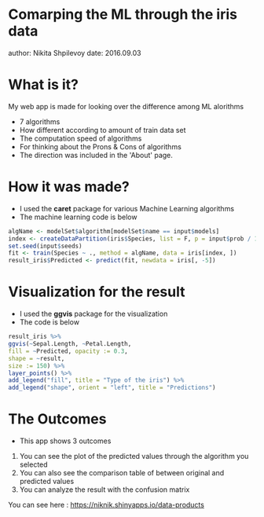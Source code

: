 Comarping the ML through the iris data
========================================================
author: Nikita Shpilevoy
date: 2016.09.03

What is it?
========================================================

My web app is made for looking over the difference among
ML alorithms

- 7 algorithms
- How different according to amount of train data set
- The computation speed of algorithms
- For thinking about the Prons & Cons of algorithms
- The direction was included in the 'About' page.

How it was made?
========================================================
- I used the **caret** package for various Machine Learning algorithms
- The machine learning code is below


```r
algName <- modelSet$algorithm[modelSet$name == input$models]
index <- createDataPartition(iris$Species, list = F, p = input$prob / 100)
set.seed(input$seeds)
fit <- train(Species ~ ., method = algName, data = iris[index, ])
result_iris$Predicted <- predict(fit, newdata = iris[, -5])
```

Visualization for the result
========================================================
- I used the **ggvis** package for the visualization
- The code is below


```r
result_iris %>% 
ggvis(~Sepal.Length, ~Petal.Length, 
fill = ~Predicted, opacity := 0.3, 
shape = ~result, 
size := 150) %>% 
layer_points() %>% 
add_legend("fill", title = "Type of the iris") %>% 
add_legend("shape", orient = "left", title = "Predictions")
```

The Outcomes
========================================================
- This app shows 3 outcomes
 1. You can see the plot of the predicted values through the algorithm you selected
 2. You can also see the comparison table of between original and predicted values
 3. You can analyze the result with the confusion matrix
 
You can see here :
https://niknik.shinyapps.io/data-products


